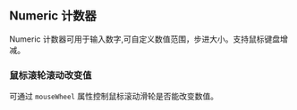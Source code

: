 <div class="demo-header">
<p class="overviewicon">
  <span class="wapi-form-numeric"/>
</p>

## Numeric 计数器

<nova-uxlink widget-name="Numeric"></nova-uxlink>

Numeric 计数器可用于输入数字,可自定义数值范围，步进大小。支持鼠标键盘增减。
</div>

### 鼠标滚轮滚动改变值

可通过 `mouseWheel` 属性控制鼠标滚动滑轮是否能改变数值。

<nova-demo-view link="numeric/mouse-wheel"></nova-demo-view>

<br>
